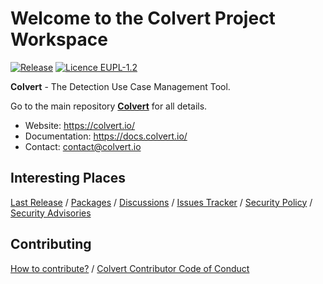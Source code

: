 # Welcome to the Colvert Project Workspace

[![Release](https://img.shields.io/badge/dynamic/json?logo=git&logoColor=white&color=blue&label=Release&query=tag_name&url=https%3A%2F%2Fapi.github.com%2Frepos%2Fcolvert-project%2Fcolvert%2Freleases%2Flatest)](https://github.com/colvert-project/colvert/releases/latest)
[![Licence EUPL-1.2](https://img.shields.io/badge/Licence-EUPL--1.2-blue)](https://joinup.ec.europa.eu/sites/default/files/custom-page/attachment/2020-03/EUPL-1.2%20EN.txt)

**Colvert** - The Detection Use Case Management Tool.

Go to the main repository [**Colvert**](https://github.com/colvert-project/colvert) for all details.

* Website: <https://colvert.io/>
* Documentation: <https://docs.colvert.io/>
* Contact: <contact@colvert.io>

## Interesting Places

[Last Release](https://github.com/colvert-project/colvert/releases/latest) / 
[Packages](https://github.com/orgs/colvert-project/packages) / 
[Discussions](https://github.com/orgs/colvert-project/discussions) / 
[Issues Tracker](https://github.com/colvert-project/colvert/issues) / 
[Security Policy](https://github.com/colvert-project/colvert/security/policy) / 
[Security Advisories](https://github.com/colvert-project/colvert/security/advisories)

## Contributing

[How to contribute?](https://github.com/colvert-project/colvert/blob/main/CONTRIBUTING.md) / 
[Colvert Contributor Code of Conduct](https://github.com/colvert-project/colvert?tab=coc-ov-file)
